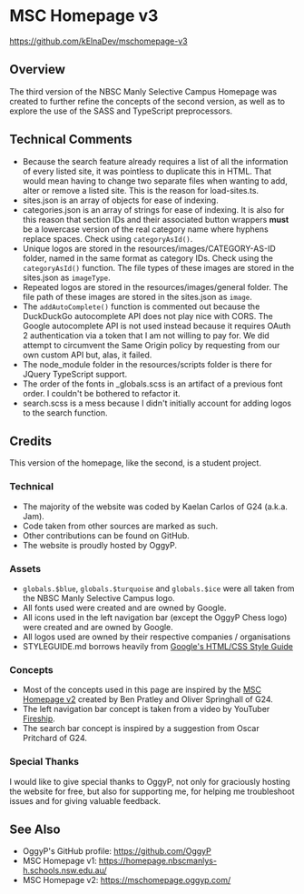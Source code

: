 # MSC Homepage v3
https://github.com/kElnaDev/mschomepage-v3


## Overview
The third version of the NBSC Manly Selective Campus Homepage was created 
to further refine the concepts of the second version, as well as to explore 
the use of the SASS and TypeScript preprocessors.



## Technical Comments
- Because the search feature already requires a list of all the information of 
every listed site, it was pointless to duplicate this in HTML. That would mean 
having to change two separate files when wanting to add, alter or remove a 
listed site. This is the reason for load-sites.ts.
- sites.json is an array of objects for ease of indexing.
- categories.json is an array of strings for ease of indexing. It is also 
for this reason that section IDs and their associated button wrappers **must** 
be a lowercase version of the real category name where hyphens replace spaces.
Check using `categoryAsId()`.
- Unique logos are stored in the resources/images/CATEGORY-AS-ID folder, named 
in the same format as category IDs. Check using the `categoryAsId()` function. 
The file types of these images are stored in the sites.json as `imageType`.
- Repeated logos are stored in the resources/images/general folder. The file 
path of these images are stored in the sites.json as `image`.
- The `addAutoComplete()` function is commented out because the DuckDuckGo 
autocomplete API does not play nice with CORS. The Google autocomplete API 
is not used instead because it requires OAuth 2 authentication via a token 
that I am not willing to pay for. We did attempt to circumvent the Same 
Origin policy by requesting from our own custom API but, alas, it failed.
- The node_module folder in the resources/scripts folder is there for JQuery 
TypeScript support.
- The order of the fonts in _globals.scss is an artifact of a previous font 
order. I couldn't be bothered to refactor it.
- search.scss is a mess because I didn't initially account for adding logos to 
the search function.



## Credits
This version of the homepage, like the second, is a student project.

### Technical
- The majority of the website was coded by Kaelan Carlos of G24 (a.k.a. Jam).
- Code taken from other sources are marked as such.
- Other contributions can be found on GitHub.
- The website is proudly hosted by OggyP.

### Assets
- `globals.$blue`, `globals.$turquoise` and `globals.$ice` were all taken
  from the NBSC Manly Selective Campus logo.
- All fonts used were created and are owned by Google.
- All icons used in the left navigation bar (except the OggyP Chess logo) 
were created and are owned by Google.
- All logos used are owned by their respective companies / organisations
- STYLEGUIDE.md borrows heavily from 
[Google's HTML/CSS Style Guide](https://google.github.io/styleguide/htmlcssguide.html)

### Concepts
- Most of the concepts used in this page are inspired by the 
[MSC Homepage v2](https://mschomepage.oggyp.com/)
  created by Ben Pratley and Oliver Springhall of G24.
- The left navigation bar concept is taken from a video by YouTuber
  [Fireship](https://www.youtube.com/c/Fireship).
- The search bar concept is inspired by a suggestion from Oscar Pritchard
  of G24.

### Special Thanks
I would like to give special thanks to OggyP, not only for graciously hosting 
the website for free, but also for supporting me, for helping me troubleshoot 
issues and for giving valuable feedback.



## See Also
- OggyP's GitHub profile: https://github.com/OggyP
- MSC Homepage v1: https://homepage.nbscmanlys-h.schools.nsw.edu.au/
- MSC Homepage v2: https://mschomepage.oggyp.com/